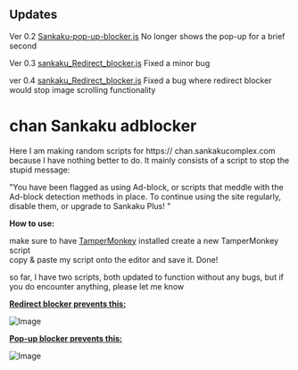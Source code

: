 ## Updates
Ver 0.2 [Sankaku-pop-up-blocker.js](Sankaku-pop-up-blocker.js) No longer shows the pop-up for a brief second

Ver 0.3 [sankaku_Redirect_blocker.js](sankaku_Redirect_blocker.js) Fixed a minor bug

ver 0.4 [sankaku_Redirect_blocker.js](sankaku_Redirect_blocker.js) Fixed a bug where redirect blocker would stop image scrolling functionality



# chan Sankaku adblocker

Here I am making random scripts for https:// chan.sankakucomplex.com because I have nothing better to do. It mainly consists of a script to stop the stupid message:

"You have been flagged as using Ad-block, or scripts that meddle with the Ad-block detection methods in place. To continue using the site regularly, disable them, or upgrade to Sankaku Plus! "

**How to use:**

make sure to have [TamperMonkey](https://chromewebstore.google.com/detail/tampermonkey/dhdgffkkebhmkfjojejmpbldmpobfkfo) installed
create a new TamperMonkey script  
copy & paste my script onto the editor and save it.
Done!

so far, I have two scripts, both updated to function without any bugs, but if you do encounter anything, please let me know

**[Redirect blocker prevents this:](sankaku_Redirect_blocker.js)**

![Image]([URL](https://imgur.com/a/sm57hjK))


**[Pop-up blocker prevents this:](Sankaku-pop-up-blocker.js)**

![Image]([https://github.com/Poofless321/chan-Sankaku-adblock/assets/29880230/463ed8ef-6494-4681-ab43-46069210a04c](https://imgur.com/a/jN32sN1))

